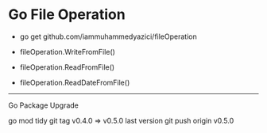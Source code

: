 # Go File Operation

- go get github.com/iammuhammedyazici/fileOperation

- fileOperation.WriteFromFile()
- fileOperation.ReadFromFile()
- fileOperation.ReadDateFromFile()



------

Go Package Upgrade

go mod tidy 
git tag v0.4.0 => v0.5.0 last version 
git push origin v0.5.0